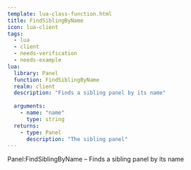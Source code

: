 ```yaml
---
template: lua-class-function.html
title: FindSiblingByName
icon: lua-client
tags:
  - lua
  - client
  - needs-verification
  - needs-example
lua:
  library: Panel
  function: FindSiblingByName
  realm: client
  description: "Finds a sibling panel by its name"
  
  arguments:
    - name: "name"
      type: string
  returns:
    - type: Panel
      description: "The sibling panel"
---
```


<div class="lua__search__keywords">
Panel:FindSiblingByName &#x2013; Finds a sibling panel by its name
</div>
